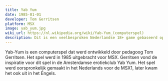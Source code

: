 ```yaml
---
title: Yab Yum
date: 1985-01-01
developer: Tom Gerritsen
platform: MSX
image: yab_yum.jpg
wiki_url: https://nl.wikipedia.org/wiki/Yab-Yum_(computerspel)
description: Dit is een veelbesproken Nederlandse 18+ game gebaseerd op de gelijknamige seksclub in Amsterdam.
---
```


Yab-Yum is een computerspel dat werd ontwikkeld door pedagoog Tom Gerritsen. Het spel werd in 1985 uitgebracht voor MSX. Gerritsen vond de inspiratie voor dit spel in de Amsterdamse erotiekclub Yab Yum. Het spel werd oorspronkelijk gemaakt in het Nederlands voor de MSX1, later kwam het ook uit in het Engels.